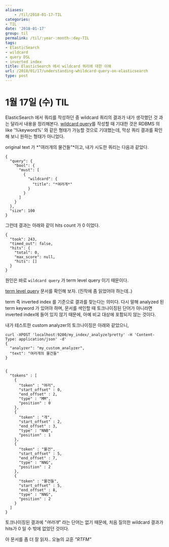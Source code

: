 ```yaml
---
aliases:
    - /til/2018-01-17-TIL
categories:
- TIL
date: '2018-01-17'
group: til
permalink: /til/:year-:month-:day-TIL
tags:
- ElasticSearch
- wildcard
- query DSL
- inverted index
title: ElasticSearch 에서 wildcard 쿼리에 대한 이해
url: /2018/01/17/understanding-whildcard-query-on-elasticsearch
type: post
---
```



# 1월 17일 (수) TIL

ElasticSearch 에서 쿼리를 작성하던 중 wildcard 쿼리의 결과가 내가 생각했던 것 과는 달라서 내용을 정리해본다.
[wildcard query](https://www.elastic.co/guide/en/elasticsearch/reference/current/query-dsl-wildcard-query.html)를 작성할 때 기대한 것은
RDBMS 의 like '%keyword%' 와 같은 형태가 가능할 것으로 기대했는데, 막상 쿼리 결과를 확인해 보니 원하는 형태가 아니었다.

<!--more-->

original text 가 *"여러개의 물건들"*이고, 내가 시도한 쿼리는 다음과 같았다.
```
{
  "query": {
    "bool": {
      "must": [
        {
          "wildcard": {
            "title": "*여러개*"
          }
        }
      ]
    }
  },
  "size": 100
}
```

그런데 결과는 아래와 같이 hits count 가 0 이었다.

```
{
  "took": 243,
  "timed_out": false,
  "hits": {
    "total": 0,
    "max_score": null,
    "hits": []
  }
}
```

원인은 바로 `wildcard query` 가 term level query 이기 때문이다.

[term level query](https://www.elastic.co/guide/en/elasticsearch/reference/current/term-level-queries.html) 문서를 확인해 보자. (진작에 좀 읽었어야 하는데..)

term 즉 inverted index 를 기준으로 결과를 찾는다는 의미다. 다시 말해 analyzed 된 term keyword 가 있어야 하며,
문서를 색인할 때 토크나이징된 단어가 아니라면 inverted index에 들어 있지 않기 때문에, 아예 비교 대상에 포함되지 않는 것이다.

내가 테스트한 custom analyzer의 토크나이징은 아래와 같았으니,

```
curl -XPOST 'localhost:9200/my_index/_analyze?pretty' -H 'Content-Type: application/json' -d'
{
  "analyzer": "my_custom_analyzer",
  "text": "여러개의 물건들"
}


{
  "tokens" : [
    {
      "token" : "여러",
      "start_offset" : 0,
      "end_offset" : 2,
      "type" : "MM",
      "position" : 0
    },
    {
      "token" : "개",
      "start_offset" : 2,
      "end_offset" : 3,
      "type" : "NNB",
      "position" : 1
    },
    {
      "token" : "물건",
      "start_offset" : 5,
      "end_offset" : 7,
      "type" : "NNG",
      "position" : 2
    },
    {
      "token" : "물건들",
      "start_offset" : 5,
      "end_offset" : 8,
      "type" : "NNG",
      "position" : 2
    }
  ]
}
```

토크나이징된 결과에 *"여러개"* 라는 단어는 없기 때문에, 처음 질의한 wildcard 결과가 hits가 0 일 수 밖에 없었던 것이다.

아 문서를 좀 더 잘 읽자.. 오늘의 교훈 *"RTFM"*